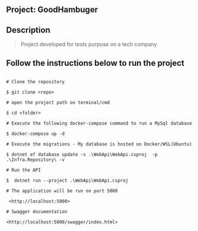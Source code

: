 ## Project: GoodHambuger
 
## Description
 
>Project developed for tests purpose on a tech company
 
## Follow the instructions below to run the project

```console
 
# Clone the repository
 
$ git clone <repo>
 
# open the project path on terminal/cmd
 
$ cd <folder>

# Execute the following docker-compose command to run a MySql database
 
$ docker-compose up -d
  
# Execute the migrations - My database is hosted on Docker/WSL(Ubuntu)

$ dotnet ef database update -s .\WebApi\WebApi.csproj  -p .\Infra.Repository\ -v
 
# Run the API 
 
$  dotnet run --project .\WebApi\WebApi.csproj
 
# The application will be run on port 5000
 
 <http://localhost:5000>
 
# Swagger documentation
 
<http://localhost:5000/swagger/index.html>
